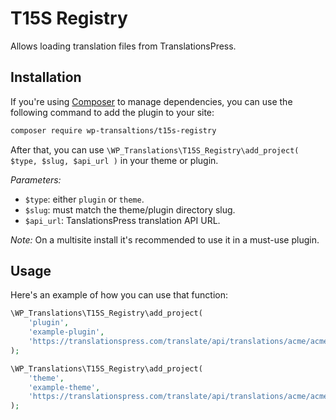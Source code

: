 # T15S Registry

Allows loading translation files from TranslationsPress.

## Installation

If you're using [Composer](https://getcomposer.org/) to manage dependencies, you can use the following command to add the plugin to your site:

```bash
composer require wp-transaltions/t15s-registry
```

After that, you can use `\WP_Translations\T15S_Registry\add_project( $type, $slug, $api_url )` in your theme or plugin.

*Parameters:*

* `$type`: either `plugin` or `theme`.
* `$slug`: must match the theme/plugin directory slug.
* `$api_url`: TanslationsPress translation API URL.

*Note:* On a multisite install it's recommended to use it in a must-use plugin.

## Usage

Here's an example of how you can use that function:

```php
\WP_Translations\T15S_Registry\add_project(
	'plugin',
	'example-plugin',
	'https://translationspress.com/translate/api/translations/acme/acme-plugin/'
);

\WP_Translations\T15S_Registry\add_project(
	'theme',
	'example-theme',
	'https://translationspress.com/translate/api/translations/acme/acme-theme/'
);
```
